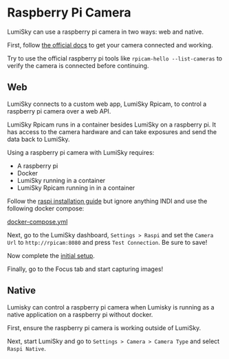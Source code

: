 # Raspberry Pi Camera

LumiSky can use a raspberry pi camera in two ways: web and native.

First, follow [the official docs](https://www.raspberrypi.com/documentation/accessories/camera.html) to get your camera connected and working.

Try to use the official raspberry pi tools like `rpicam-hello --list-cameras` to verify the camera is connected before continuing.

## Web

LumiSky connects to a custom web app, LumiSky Rpicam, to control a raspberry pi camera over a web API.

LumiSky Rpicam runs in a container besides LumiSky on a raspberry pi.
It has access to the camera hardware and can take exposures and send the data back to LumiSky.

Using a raspberry pi camera with LumiSky requires:

- A raspberry pi
- Docker
- LumiSky running in a container
- LumiSky Rpicam running in in a container

Follow the [raspi installation guide](/installation?id=raspi-1) but ignore anything INDI and use the following docker compose:

[docker-compose.yml](/examples/raspicamera.docker-compose.yml ':include :type=code') 

Next, go to the LumiSky dashboard, `Settings > Raspi` and set the `Camera Url` to `http://rpicam:8080` and press `Test Connection`. Be sure to save!

Now complete the [initial setup](/initial-setup).

Finally, go to the Focus tab and start capturing images!

## Native

Lumisky can control a raspberry pi camera when Lumisky is running as a native application on a raspberry pi without docker.

First, ensure the raspberry pi camera is working outside of LumiSky.

Next, start LumiSky and go to `Settings > Camera > Camera Type` and select `Raspi Native`.
